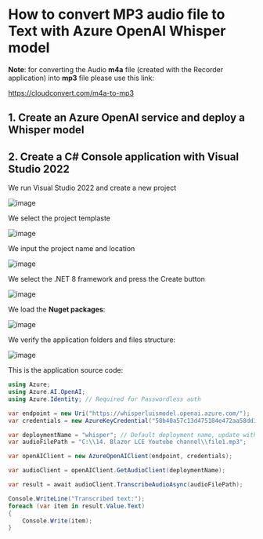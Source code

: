 # How to convert MP3 audio file to Text with Azure OpenAI Whisper model


**Note**: for converting the Audio **m4a** file (created with the Recorder application) into **mp3** file please use this link:

https://cloudconvert.com/m4a-to-mp3

## 1. Create an Azure OpenAI service and deploy a Whisper model


## 2. Create a C# Console application with Visual Studio 2022

We run Visual Studio 2022 and create a new project

![image](https://github.com/user-attachments/assets/5f533b22-1dc5-488f-9941-712cb704d718)

We select the project templaste

![image](https://github.com/user-attachments/assets/e29b69a6-2887-438f-a185-f8d06038afcd)

We input the project name and location 

![image](https://github.com/user-attachments/assets/757dc0c9-2265-4036-bc1e-eefc2008543c)

We select the .NET 8 framework and press the Create button

![image](https://github.com/user-attachments/assets/a9259bcd-b420-4950-9d79-41cfebd8e2fb)

We load the **Nuget packages**:

![image](https://github.com/user-attachments/assets/38390598-1945-4be7-9731-b6d35463dfc3)

We verify the application folders and files structure:

![image](https://github.com/user-attachments/assets/0723ddef-88d0-4402-a189-a7fef44e42ca)

This is the application source code:

```csharp
using Azure;
using Azure.AI.OpenAI;
using Azure.Identity; // Required for Passwordless auth

var endpoint = new Uri("https://whisperluismodel.openai.azure.com/");
var credentials = new AzureKeyCredential("58b40a57c13d475184e472aa58dd392d");

var deploymentName = "whisper"; // Default deployment name, update with your own if necessary
var audioFilePath = "C:\\14. Blazor LCE Youtube channel\\file1.mp3";

var openAIClient = new AzureOpenAIClient(endpoint, credentials);

var audioClient = openAIClient.GetAudioClient(deploymentName);

var result = await audioClient.TranscribeAudioAsync(audioFilePath);

Console.WriteLine("Transcribed text:");
foreach (var item in result.Value.Text)
{
    Console.Write(item);
}
```

